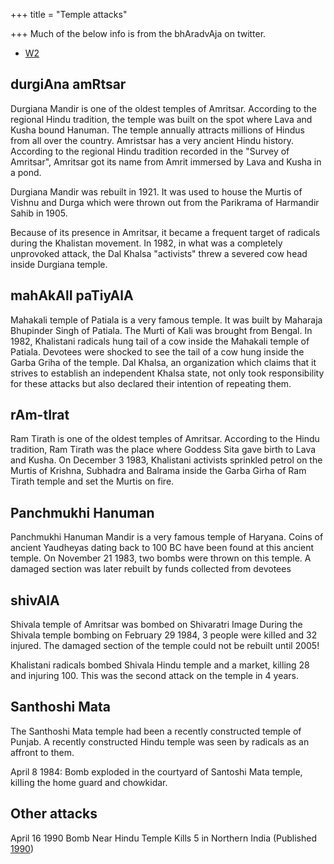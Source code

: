 +++
title = "Temple attacks"

+++
Much of the below info is from the bhAradvAja on twitter.

- [W2](https://en.wikipedia.org/wiki/Idolatry_in_Sikhism#Smiting_of_the_nose_of_Durga.27s_idol)

## durgiAna amRtsar
Durgiana Mandir is one of the oldest temples of Amritsar. According to the regional Hindu tradition, the temple was built on the spot where Lava and Kusha bound Hanuman. The temple annually attracts millions of Hindus from all over the country. Amristsar has a very ancient Hindu history. According to the regional Hindu tradition recorded in the "Survey of Amritsar", Amritsar got its name from Amrit immersed by Lava and Kusha in a pond.

Durgiana Mandir was rebuilt in 1921. It was used to house the Murtis of Vishnu and Durga which were thrown out from the Parikrama of Harmandir Sahib in 1905.

Because of its presence in Amritsar, it became a frequent target of radicals during the Khalistan movement. In 1982, in what was a completely unprovoked attack, the Dal Khalsa "activists" threw a severed cow head inside Durgiana temple.

## mahAkAlI paTiyAlA
Mahakali temple of Patiala is a very famous temple. It was built by Maharaja Bhupinder Singh of Patiala. The Murti of Kali was brought from Bengal. In 1982, Khalistani radicals hung tail of a cow inside the Mahakali temple of Patiala. Devotees were shocked to see the tail of a cow hung inside the Garba Griha of the temple. Dal Khalsa, an organization which claims that it strives to establish an independent Khalsa state, not only took responsibility for these attacks but also declared their intention of repeating them.

## rAm-tIrat
Ram Tirath is one of the oldest temples of Amritsar. According to the Hindu tradition, Ram Tirath was the place where Goddess Sita gave birth to Lava and Kusha. On December 3 1983, Khalistani activists sprinkled petrol on the Murtis of Krishna, Subhadra and Balrama inside the Garba Girha of Ram Tirath temple and set the Murtis on fire. 

## Panchmukhi Hanuman
Panchmukhi Hanuman Mandir is a very famous temple of Haryana. Coins of ancient Yaudheyas dating back to 100 BC have been found at this ancient temple. On November 21 1983, two bombs were thrown on this temple. A damaged section was later rebuilt by funds collected from devotees 

## shivAlA
Shivala temple of Amritsar was bombed on Shivaratri Image
During the Shivala temple bombing on February 29 1984, 3 people were kiIIed and 32 injured. The damaged section of the temple could not be rebuilt until 2005! 

Khalistani radicals bombed Shivala Hindu temple and a market, killing 28 and injuring 100. This was the second attack on the temple in 4 years.

## Santhoshi Mata
The Santhoshi Mata temple had been a recently constructed temple of Punjab. A recently constructed Hindu temple was seen by radicals as an affront to them.

April 8 1984: Bomb exploded in the courtyard of Santoshi Mata temple, kiIIing the home guard and chowkidar.

## Other attacks
April 16 1990 Bomb Near Hindu Temple Kills 5 in Northern India (Published [1990](https://www.nytimes.com/1990/04/16/world/bomb-near-hindu-temple-kills-5-in-northern-india.html))
